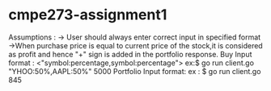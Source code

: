 # cmpe273-assignment1
Assumptions :
-> User should always enter correct input in specified format
->When purchase price is equal to current price of the stock,it is considered as profit and hence "+" sign is added in the portfolio response.
Buy Input format : <"symbol:percentage,symbol:percentage"><space><budget>
ex:$ go run client.go  "YHOO:50%,AAPL:50%" 5000
Portfolio Input format: <tradeid>
ex : $ go run client.go 845
